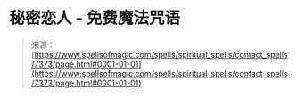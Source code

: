 <!--yml

类别：未分类

日期：2024年06月12日 18:42:22

-->

# 秘密恋人 - 免费魔法咒语

> 来源：[https://www.spellsofmagic.com/spells/spiritual_spells/contact_spells/7373/page.html#0001-01-01](https://www.spellsofmagic.com/spells/spiritual_spells/contact_spells/7373/page.html#0001-01-01)
